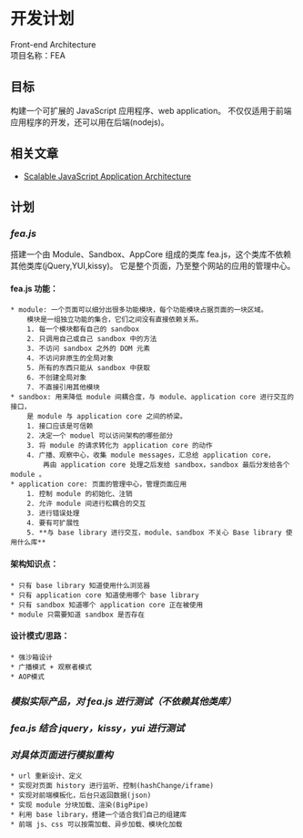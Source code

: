 开发计划
========
Front-end Architecture <br/>
项目名称：FEA

## 目标
构建一个可扩展的 JavaScript 应用程序、web application。
不仅仅适用于前端应用程序的开发，还可以用在后端(nodejs)。

## 相关文章
* [Scalable JavaScript Application Architecture](http://developer.yahoo.com/yui/theater/video.php?v=zakas-architecture)

## 计划

### ***fea.js***
搭建一个由 Module、Sandbox、AppCore 组成的类库 fea.js，这个类库不依赖其他类库(jQuery,YUI,kissy)。
它是整个页面，乃至整个网站的应用的管理中心。

#### fea.js 功能：
    * module: 一个页面可以细分出很多功能模块，每个功能模块占据页面的一块区域。
        模块是一组独立功能的集合，它们之间没有直接依赖关系。
        1. 每一个模块都有自己的 sandbox
        2. 只调用自己或自己 sandbox 中的方法
        3. 不访问 sandbox 之外的 DOM 元素
        4. 不访问非原生的全局对象
        5. 所有的东西只能从 sandbox 中获取
        6. 不创建全局对象
        7. 不直接引用其他模块
    * sandbox: 用来降低 module 间耦合度，与 module、application core 进行交互的接口，
        是 module 与 application core 之间的桥梁。
        1. 接口应该是可信赖
        2. 决定一个 moduel 可以访问架构的哪些部分
        3. 将 module 的请求转化为 application core 的动作
        4. 广播、观察中心，收集 module messages，汇总给 application core，
            再由 application core 处理之后发给 sandbox，sandbox 最后分发给各个 module 。
    * application core: 页面的管理中心，管理页面应用
        1. 控制 module 的初始化、注销
        2. 允许 module 间进行松耦合的交互
        3. 进行错误处理
        4. 要有可扩展性
        5. **与 base library 进行交互，module、sandbox 不关心 Base library 使用什么库**

#### 架构知识点：
    * 只有 base library 知道使用什么浏览器
    * 只有 application core 知道使用哪个 base library
    * 只有 sandbox 知道哪个 application core 正在被使用
    * module 只需要知道 sandbox 是否存在

#### 设计模式/思路：
    * 强沙箱设计
    * 广播模式 + 观察者模式
    * AOP模式

### ***模拟实际产品，对 fea.js 进行测试（不依赖其他类库）***
### ***fea.js 结合 jquery，kissy，yui 进行测试***
### ***对具体页面进行模拟重构***
    * url 重新设计、定义
    * 实现对页面 history 进行监听、控制(hashChange/iframe)
    * 实现对前端模板化，后台只返回数据(json)
    * 实现 module 分块加载、渲染(BigPipe)
    * 利用 base library，搭建一个适合我们自己的组建库
    * 前端 js、css 可以按需加载、异步加载、模块化加载
